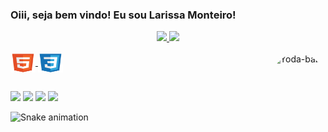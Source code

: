 ### Oiii, seja bem vindo! Eu sou Larissa Monteiro!

<div align="center">
  <a href="https://github.com/Larismontp">
  <img height="180em" src="https://github-readme-stats.vercel.app/api?username=Larismontp&show_icons=true&theme=highcontrast&include_all_commits=true&count_private=true"/>
  <img height="120em" src="https://github-readme-stats.vercel.app/api/top-langs/?username=Larismontp&layout=compact&langs_count=7&theme=highcontrast"/>
</div>
 <div style="display: inline_block"><br>
<img align="center" alt="Larismontp-HTML" height="30" width="40" src="https://raw.githubusercontent.com/devicons/devicon/master/icons/html5/html5-original.svg">
  <img align="center" alt="Larismontp-CSS" height="30" width="40" src="https://raw.githubusercontent.com/devicons/devicon/master/icons/css3/css3-original.svg">
   <img align="right" alt="Yoda-baby" height="150" style="border-radius:50px;" src="https://c.tenor.com/RKJ_WYyQd-UAAAAC/wee-woohoo.gif">
</div>
 
   ##
 
<div> 
  <a href="https://instagram.com/larismontp/" target="_blank"><img src="https://img.shields.io/badge/-Instagram-%23E4405F?style=for-the-badge&logo=instagram&logoColor=white" target="_blank"></a>
  <a href="https://discord.gg/wagxzStdcR" target="_blank"><img src="https://img.shields.io/badge/Discord-7289DA?style=for-the-badge&logo=discord&logoColor=white" target="_blank"></a> 
  <a href = "mailto:larissa.monteiro.urca@gmail.com"><img src="https://img.shields.io/badge/Gmail-D14836?style=for-the-badge&logo=gmail&logoColor=white" target="_blank"></a>
  <a href="https://www.linkedin.com/in/larissa-monteiro-pessoa-2427401a4" target="_blank"><img src="https://img.shields.io/badge/-LinkedIn-%230077B5?style=for-the-badge&logo=linkedin&logoColor=white" target="_blank"></a> 

  
  ![Snake animation](https://github.com/Larismontp/Larismontp/blob/output/github-contribution-grid-snake.svg)
</div>

